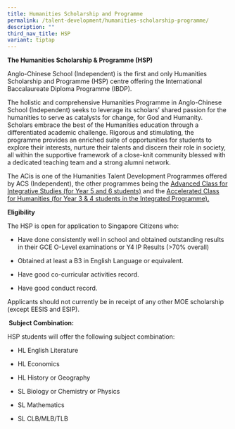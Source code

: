 ```yaml
---
title: Humanities Scholarship and Programme
permalink: /talent-development/humanities-scholarship-programme/
description: ""
third_nav_title: HSP
variant: tiptap
---
```

<p><strong>The Humanities Scholarship &amp; Programme (HSP)</strong>
</p>
<p>Anglo-Chinese School (Independent) is the first and only Humanities Scholarship
and Programme (HSP) centre offering the International Baccalaureate Diploma
Programme (IBDP).&nbsp;</p>
<p>The holistic and comprehensive Humanities Programme in Anglo-Chinese School
(Independent) seeks to leverage its scholars’ shared passion for the humanities
to serve as catalysts for change, for God and Humanity. Scholars embrace
the best of the Humanities education through a differentiated academic
challenge. Rigorous and stimulating, the programme provides an enriched
suite of opportunities for students to explore their interests, nurture
their talents and discern their role in society, all within the supportive
framework of a close-knit community blessed with a dedicated teaching team
and a strong alumni network.<strong>&nbsp;</strong>
</p>
<p>The ACis is one of the Humanities Talent Development Programmes offered
by ACS (Independent), the other programmes being the <a href="https://www.acsindep.moe.edu.sg/advanced-class-for-integrative-studies/" rel="noopener noreferrer nofollow" target="_blank">Advanced Class for Integrative Studies (for Year 5 and 6 students)</a> and
the <a href="https://www.acsindep.moe.edu.sg/talent-development/accelerated-class-for-humanities-ach/" rel="noopener noreferrer nofollow" target="_blank">Accelerated Class for Humanities (for Year 3 &amp; 4 students in the Integrated Programme).</a>
</p>
<p><strong>Eligibility</strong>
</p>
<p>The HSP is open for application to Singapore Citizens who:</p>
<ul data-tight="true" class="tight">
<li>
<p>Have done consistently well in school and obtained outstanding results
in their GCE O-Level examinations or Y4 IP Results (&gt;70% overall)</p>
</li>
<li>
<p>Obtained at least a B3 in English Language or equivalent.</p>
</li>
<li>
<p>Have good co-curricular activities record.</p>
</li>
<li>
<p>Have good conduct record.</p>
</li>
</ul>
<p>Applicants should not currently be in receipt of any other MOE scholarship
(except EESIS and ESIP).</p>
<p><strong>&nbsp;Subject Combination:</strong>
</p>
<p>HSP students will offer the following subject combination:</p>
<ul data-tight="true" class="tight">
<li>
<p>HL English Literature</p>
</li>
<li>
<p>HL Economics</p>
</li>
<li>
<p>HL History or Geography</p>
</li>
<li>
<p>SL Biology or Chemistry or Physics</p>
</li>
<li>
<p>SL Mathematics</p>
</li>
<li>
<p>SL CLB/MLB/TLB</p>
</li>
</ul>
<p></p>